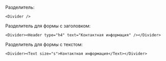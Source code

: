 Разделитель:

    <Divider />
		
Разделитель для формы с заголовком:

    <Divider><Header type="h4" text="Контактная информация" /></Divider>	
		
Разделитель для формы с текстом:

    <Divider><Text size="s">Контактная информация</Text></Divider>					
		